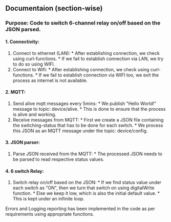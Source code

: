 ## Documentaion (section-wise)

### Purpose: Code to switch 6-channel relay on/off based on the JSON parsed.

#### 1. Connectivity:
  1. Connect to ethernet (LAN):
    * After establishing connection, we check using curl-functions.
    * If we fail to establish connection via LAN, we try to do so using WIFI.
  2. Connect to Wifi:
    * After establishing connection, we check using curl-functions.
    * If we fail to establish connection via WIFI too, we exit the process as internet is not available.

#### 2. MQTT:
  1. Send alive mqtt messages every 5mins:
    * We publish "Hello World!" message to topic: device/alive.
    * This is done to ensure that the process is alive and working.
  2. Receive messages from MQTT:
    * First we create a JSON file containing the switching-status that has to be done for each switch.
    * We process this JSON as an MQTT message under the topic: device/config.

#### 3. JSON parser:
  1. Parse JSON received from the MQTT:
    * The processed JSON needs to be parsed to read respective status values.

#### 4. 6 switch Relay:
  1. Switch relay on/off based on the JSON:
    * If we find status value under each switch as "ON", then we turn that switch on using digitalWrite function.
    * Else we keep it low, which is also the initial default value.
    * This is kept under an infinite loop.

Errors and Logging reporting has been implemented in the code as per requirements using appropriate functions.
